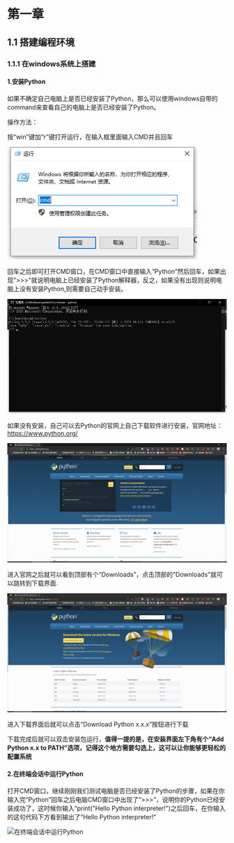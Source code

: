 # 第一章
## 1.1 搭建编程环境
### 1.1.1 在windows系统上搭建
#### 1.安装Python

如果不确定自己电脑上是否已经安装了Python，那么可以使用windows自带的command来查看自己的电脑上是否已经安装了Python。

操作方法：

按“win”键加“r”键打开运行，在输入框里面输入CMD并且回车

![打开CMD窗口](/img/1.1.1-1.png)

回车之后即可打开CMD窗口，在CMD窗口中直接输入“Python”然后回车，如果出现">>>"就说明电脑上已经安装了Python解释器，反之，如果没有出现则说明电脑上没有安装Python,则需要自己动手安装。

![测试有没有安装Python解释器](/img/1.1.1-2.png)

如果没有安装，自己可以去Python的官网上自己下载软件进行安装，官网地址：https://www.python.org/

![Python官网](/img/1.1.1-3.png)

进入官网之后就可以看到顶部有个“Downloads”，点击顶部的"Downloads"就可以跳转到下载界面.

![Python下载界面](/img/1.1.1-4.png)

进入下载界面后就可以点击“Download Python x.x.x”按钮进行下载

下载完成后就可以双击安装包运行，**值得一提的是，在安装界面左下角有个“Add Python x.x to PATH”选项，记得这个地方需要勾选上，这可以让你能够更轻松的配置系统**

#### 2.在终端会话中运行Python


打开CMD窗口，继续刚刚我们测试电脑是否已经安装了Python的步骤，如果在你输入完“Python”回车之后电脑CMD窗口中出现了“>>>”，说明你的Python已经安装成功了，这时候你输入“print("Hello Python interpreter!")之后回车，在你输入的这句代码下方看到输出了“Hello Python interpreter!"

![在终端会话中运行Python](/img/1.1.1-5)
